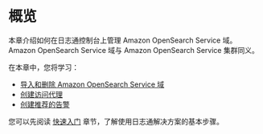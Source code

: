 # 概览

本章介绍如何在日志通控制台上管理 Amazon OpenSearch Service 域。 Amazon OpenSearch Service 域与 Amazon OpenSearch Service 集群同义。

在本章中，您将学习：

* [导入和删除 Amazon OpenSearch Service 域](./import.md)
* [创建访问代理](./proxy.md)
* [创建推荐的告警](./alarms.md)

您可以先阅读 [快速入门](./../getting-started/index.md) 章节，了解使用日志通解决方案的基本步骤。